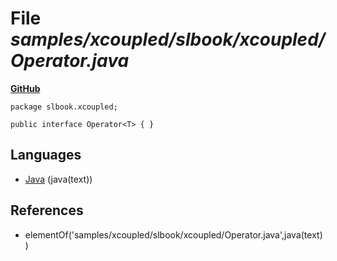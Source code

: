# File _samples/xcoupled/slbook/xcoupled/Operator.java_
**[GitHub](https://github.com/softlang/yas/blob/master/samples/xcoupled/slbook/xcoupled/Operator.java)**
```
package slbook.xcoupled;

public interface Operator<T> { }
```

## Languages
* [Java](../languages/Java.md) (java(text))

## References
* elementOf('samples/xcoupled/slbook/xcoupled/Operator.java',java(text))
